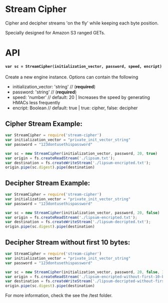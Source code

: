 Stream Cipher
=== 

Cipher and decipher streams 'on the fly' while keeping each byte position.

Specially designed for Amazon S3 ranged GETs.

API
===


#### `var sc = StreamCipher(initialization_vector, password, speed, encript)`

Create a new engine instance. Options can contain the following

- initialization_vector: 'string' // (**required**)
- password: 'string' // (**required**)
- speed: 'number' // default: 20 | Increases the speed by generating HMACs less frequently
- encript: Boolean // default: true | true: cipher, false: decipher

Cipher Stream Example:
---
```javascript
var StreamCipher = require('stream-cipher')
var initialization_vector = "private_init_vector_string"
var password = "123dontusethispassword"

var sc = new StreamCipher(initialization_vector, password, 20, true)
var origin = fs.createReadStream('./lipsum.txt');
var destination = fs.createWriteStream('./lipsum-encripted.txt');
origin.pipe(sc.digest).pipe(destination)
```

Decipher Stream Example:
---
```javascript
var StreamCipher = require('stream-cipher')
var initialization_vector = "private_init_vector_string"
var password = "123dontusethispassword"

var sc = new StreamCipher(initialization_vector, password, 20, false)
var origin = fs.createReadStream('./lipsum-encripted.txt');
var destination = fs.createWriteStream('./lipsum-decripted.txt');
origin.pipe(sc.digest).pipe(destination)
```

Decipher Stream without first 10 bytes:
---
```javascript
var StreamCipher = require('stream-cipher')
var initialization_vector = "private_init_vector_string"
var password = "123dontusethispassword"

var sc = new StreamCipher(initialization_vector, password, 20, false, 10)
var origin = fs.createReadStream('./lipsum-encripted-without-first-10-bytes.txt');
var destination = fs.createWriteStream('./lipsum-decripted-without-first-10-bytes.txt');
origin.pipe(sc.digest).pipe(destination)
```

For more information, check the see the /test folder.
